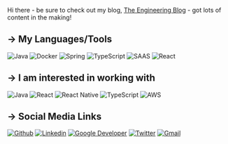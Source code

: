Hi there - be sure to check out my blog, [The Engineering Blog](https://benthedev.hashnode.dev/) - got lots of content in the making!

## → My Languages/Tools
![Java](https://img.shields.io/badge/Java-ED8B00?style=for-the-badge&logo=java&logoColor=white)
![Docker](https://img.shields.io/badge/Docker-2CA5E0?style=for-the-badge&logo=docker&logoColor=white)
![Spring](https://img.shields.io/badge/Spring-6DB33F?style=for-the-badge&logo=spring&logoColor=white)
![TypeScript](https://img.shields.io/badge/TypeScript-007ACC?style=for-the-badge&logo=typescript&logoColor=white)
![SAAS](https://img.shields.io/badge/Sass-CC6699?style=for-the-badge&logo=sass&logoColor=white)
![React](https://img.shields.io/badge/React-20232A?style=for-the-badge&logo=react&logoColor=61DAFB)

## → I am interested in working with
![Java](https://img.shields.io/badge/Java-ED8B00?style=for-the-badge&logo=java&logoColor=white)
![React](https://img.shields.io/badge/React-20232A?style=for-the-badge&logo=react&logoColor=61DAFB)
![React Native](https://img.shields.io/badge/React_Native-20232A?style=for-the-badge&logo=react&logoColor=61DAFB)
![TypeScript](https://img.shields.io/badge/TypeScript-007ACC?style=for-the-badge&logo=typescript&logoColor=white)
![AWS](https://img.shields.io/badge/Amazon_AWS-232F3E?style=for-the-badge&logo=amazon-aws&logoColor=white)


## → Social Media Links
[![Github](https://img.shields.io/badge/GitHub-100000?style=for-the-badge&logo=github&logoColor=white)](https://github.com/BenNeighbour/)
[![Linkedin](https://img.shields.io/badge/LinkedIn-0077B5?style=for-the-badge&logo=linkedin&logoColor=white)](https://www.linkedin.com/in/ben-neighbour-a6b7051b5/)
[![Google Developer](https://img.shields.io/badge/Google_Developer-D14836?style=for-the-badge&logo=google&logoColor=white)](https://google.dev/u/108598430311945088559)
[![Twitter](https://img.shields.io/badge/Twitter-1DA1F2?style=for-the-badge&logo=twitter&logoColor=white)](https://twitter.com/BenTheDev2)
[![Gmail](https://img.shields.io/badge/Gmail-D14836?style=for-the-badge&logo=gmail&logoColor=white)](mailto:ben.neighbour.dev@gmail.com)
